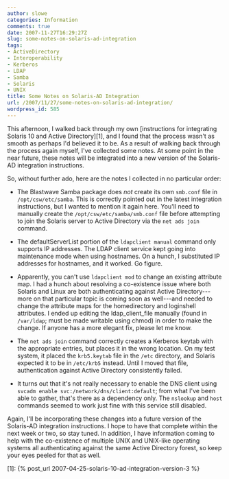 ```yaml
---
author: slowe
categories: Information
comments: true
date: 2007-11-27T16:29:27Z
slug: some-notes-on-solaris-ad-integration
tags:
- ActiveDirectory
- Interoperability
- Kerberos
- LDAP
- Samba
- Solaris
- UNIX
title: Some Notes on Solaris-AD Integration
url: /2007/11/27/some-notes-on-solaris-ad-integration/
wordpress_id: 585
---
```


This afternoon, I walked back through my own [instructions for integrating Solaris 10 and Active Directory][1], and I found that the process wasn't as smooth as perhaps I'd believed it to be. As a result of walking back through the process again myself, I've collected some notes. At some point in the near future, these notes will be integrated into a new version of the Solaris-AD integration instructions.

So, without further ado, here are the notes I collected in no particular order:

* The Blastwave Samba package does _not_ create its own `smb.conf` file in `/opt/csw/etc/samba`. This is correctly pointed out in the latest integration instructions, but I wanted to mention it again here. You'll need to manually create the `/opt/csw/etc/samba/smb.conf` file before attempting to join the Solaris server to Active Directory via the `net ads join` command.

* The defaultServerList portion of the `ldapclient manual` command only supports IP addresses. The LDAP client service kept going into maintenance mode when using hostnames. On a hunch, I substituted IP addresses for hostnames, and it worked. Go figure.

* Apparently, you can't use `ldapclient mod` to change an existing attribute map. I had a hunch about resolving a co-existence issue where both Solaris and Linux are both authenticating against Active Directory---more on that particular topic is coming soon as well---and needed to change the attribute maps for the homedirectory and loginshell attributes. I ended up editing the ldap_client_file manually (found in `/var/ldap`; must be made writable using chmod) in order to make the change. If anyone has a more elegant fix, please let me know.

* The `net ads join` command correctly creates a Kerberos keytab with the appropriate entries, but places it in the wrong location. On my test system, it placed the `krb5.keytab` file in the `/etc` directory, and Solaris expected it to be in `/etc/krb5` instead. Until I moved that file, authentication against Active Directory consistently failed.

* It turns out that it's not really necessary to enable the DNS client using `svcadm enable svc:/network/dns/client:default`; from what I've been able to gather, that's there as a dependency only. The `nslookup` and `host` commands seemed to work just fine with this service still disabled.

Again, I'll be incorporating these changes into a future version of the Solaris-AD integration instructions. I hope to have that complete within the next week or two, so stay tuned. In addition, I have information coming to help with the co-existence of multiple UNIX and UNIX-like operating systems all authenticating against the same Active Directory forest, so keep your eyes peeled for that as well.

[1]: {% post_url 2007-04-25-solaris-10-ad-integration-version-3 %}
